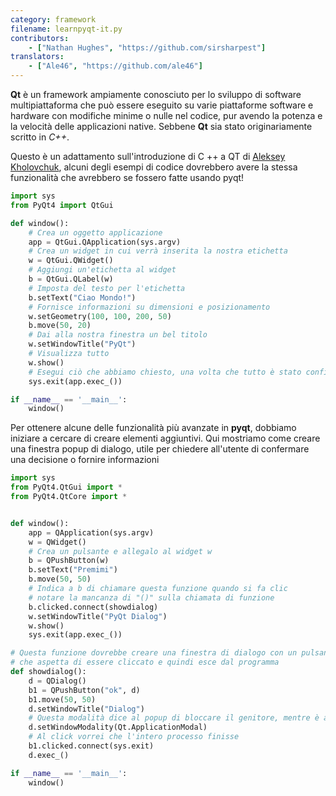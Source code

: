 ```yaml
---
category: framework
filename: learnpyqt-it.py
contributors:
    - ["Nathan Hughes", "https://github.com/sirsharpest"]
translators:
    - ["Ale46", "https://github.com/ale46"]
---
```


**Qt** è un framework ampiamente conosciuto per lo sviluppo di software multipiattaforma che può essere eseguito su varie piattaforme software e hardware con modifiche minime o nulle nel codice, pur avendo la potenza e la velocità delle applicazioni native. Sebbene **Qt** sia stato originariamente scritto in *C++*.

Questo è un adattamento sull'introduzione di C ++ a QT di
[Aleksey Kholovchuk](https://github.com/vortexxx192), alcuni
degli esempi di codice dovrebbero avere la stessa
funzionalità che avrebbero se fossero fatte usando pyqt!

```python
import sys
from PyQt4 import QtGui

def window():
    # Crea un oggetto applicazione
    app = QtGui.QApplication(sys.argv)
    # Crea un widget in cui verrà inserita la nostra etichetta
    w = QtGui.QWidget()
    # Aggiungi un'etichetta al widget
    b = QtGui.QLabel(w)
    # Imposta del testo per l'etichetta
    b.setText("Ciao Mondo!")
    # Fornisce informazioni su dimensioni e posizionamento
    w.setGeometry(100, 100, 200, 50)
    b.move(50, 20)
    # Dai alla nostra finestra un bel titolo
    w.setWindowTitle("PyQt")
    # Visualizza tutto
    w.show()
    # Esegui ciò che abbiamo chiesto, una volta che tutto è stato configurato
    sys.exit(app.exec_())

if __name__ == '__main__':
    window()
```

Per ottenere alcune delle funzionalità più avanzate in **pyqt**, dobbiamo iniziare a cercare di creare elementi aggiuntivi.
Qui mostriamo come creare una finestra popup di dialogo, utile per chiedere all'utente di confermare una decisione o fornire informazioni

```python
import sys
from PyQt4.QtGui import *
from PyQt4.QtCore import *


def window():
    app = QApplication(sys.argv)
    w = QWidget()
    # Crea un pulsante e allegalo al widget w
    b = QPushButton(w)
    b.setText("Premimi")
    b.move(50, 50)
    # Indica a b di chiamare questa funzione quando si fa clic
    # notare la mancanza di "()" sulla chiamata di funzione
    b.clicked.connect(showdialog)
    w.setWindowTitle("PyQt Dialog")
    w.show()
    sys.exit(app.exec_())

# Questa funzione dovrebbe creare una finestra di dialogo con un pulsante
# che aspetta di essere cliccato e quindi esce dal programma
def showdialog():
    d = QDialog()
    b1 = QPushButton("ok", d)
    b1.move(50, 50)
    d.setWindowTitle("Dialog")
    # Questa modalità dice al popup di bloccare il genitore, mentre è attivo
    d.setWindowModality(Qt.ApplicationModal)
    # Al click vorrei che l'intero processo finisse
    b1.clicked.connect(sys.exit)
    d.exec_()

if __name__ == '__main__':
    window()
```
